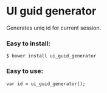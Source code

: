 # UI guid generator

Generates uniq id for current session. 

### Easy to install:

	$ bower install ui_guid_generator


### Easy to use:

	var id = ui_guid_generator();